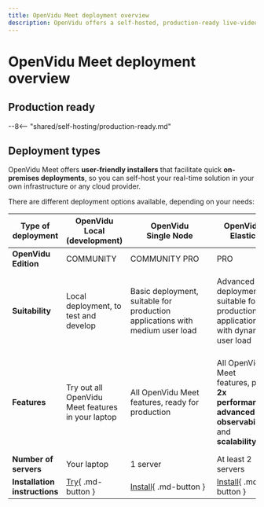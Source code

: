 ```yaml
---
title: OpenVidu Meet deployment overview
description: OpenVidu offers a self-hosted, production-ready live-video platform with advanced capabilities, including performance, scalability, fault tolerance and observability.
---
```


# OpenVidu Meet deployment overview

## Production ready

--8<-- "shared/self-hosting/production-ready.md"

## Deployment types

OpenVidu Meet offers **user-friendly installers** that facilitate quick **on-premises deployments**, so you can self-host your real-time solution in your own infrastructure or any cloud provider.

There are different deployment options available, depending on your needs:

| Type of deployment        | <strong>OpenVidu<br><span class="no-break">Local (development)</span></strong>         | <div style="width:10em"><strong>OpenVidu<br><span class="no-break">Single Node</span></strong></div> | <strong>OpenVidu<br><span class="no-break">Elastic</span></strong> | <strong>OpenVidu<br><span class="no-break">High Availability</span></strong> |
| ------------------------- | ------------------------------------ | -------------------- | ---------------- | -------------------------- |
| **OpenVidu Edition**          | <span class="openvidu-tag openvidu-community-tag">COMMUNITY</span> | <span class="openvidu-tag openvidu-community-tag">COMMUNITY</span> <span class="openvidu-tag openvidu-pro-tag">PRO</span> | <span class="openvidu-tag openvidu-pro-tag">PRO</span> | <span class="openvidu-tag openvidu-pro-tag">PRO</span> |
| **Suitability**               | Local deployment, to test and develop | Basic deployment, suitable for production applications with medium user load | Advanced deployment, suitable for production applications with dynamic user load | Advanced deployment, for production applications with dynamic user load and need for fault tolerance |
| **Features**               | Try out all OpenVidu Meet features in your laptop | All OpenVidu Meet features, ready for production | All OpenVidu Meet features, plus **2x performance**, **advanced observability** and **scalability** | All OpenVidu Meet features, plus **2x performance**, **advanced observability**, **scalability** and **fault tolerance** |
| **Number of servers**         | Your laptop | 1 server | At least 2 servers | At least 5 servers |
| **Installation instructions** | [Try](./local.md){ .md-button } | [Install](./basic.md){ .md-button } | [Install](./advanced.md){ .md-button } | [Install](./advanced.md){ .md-button } |
